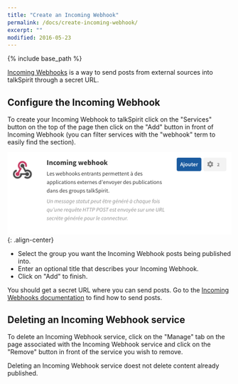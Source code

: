 ```yaml
---
title: "Create an Incoming Webhook"
permalink: /docs/create-incoming-webhook/
excerpt: ""
modified: 2016-05-23
---
```


{% include base_path %}

[Incoming Webhooks][incoming-webhooks] is a way to send posts from external 
sources into talkSpirit through a secret URL.

## Configure the Incoming Webhook

To create your Incoming Webhook to talkSpirit click on the "Services" button on 
the top of the page then click on the "Add" button in front of Incoming Webhook
(you can filter services with the "webhook" term to easily find the section).

![](/images/docs/create-incoming-webhook.png){: .align-center}

* Select the group you want the Incoming Webhook posts being published into.
* Enter an optional title that describes your Incoming Webhook.
* Click on "Add" to finish.

You should get a secret URL where you can send posts. Go to the 
[Incoming Webhooks documentation][incoming-webhooks] to find how to send posts.

## Deleting an Incoming Webhook service

To delete an Incoming Webhook service, click on the "Manage" tab on the page 
associated with the Incoming Webhook service and click on the "Remove" button in 
front of the service you wish to remove.

Deleting an Incoming Webhook service doest not delete content already published.

[incoming-webhooks]: /docs/incoming-webhooks/
